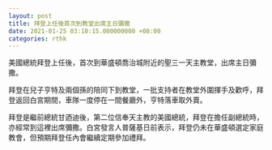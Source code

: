 ```yaml
---
layout: post
title: 拜登上任後首次到教堂出席主日彌撒
date: 2021-01-25 03:10:15.000000000 +08:00
categories: rthk
---
```


美國總統拜登上任後，首次到華盛頓喬治城附近的聖三一天主教堂，出席主日彌撒。

拜登在兒子亨特及兩個孫的陪同下到教堂，一批支持者在教堂外圍揮手及歡呼，拜登返回白宮期間，車隊一度停在一間餐廳外，亨特落車取外賣。

拜登是繼前總統甘迺迪後，第二位信奉天主教的美國總統，拜登在擔任副總統時，亦經常到這裡出席彌撒。白宮發言人普薩基日前表示，拜登仍未在華盛頓選定家庭教會，但預期拜登任內會繼續定期參加禮拜。
